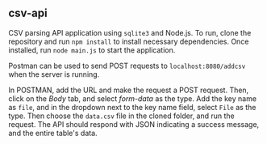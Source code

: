 ## csv-api

CSV parsing API application using `sqlite3` and Node.js. To run, clone the repository and run `npm install` to install necessary dependencies. Once installed, run `node main.js` to start the application. 


Postman can be used to send POST requests to `localhost:8080/addcsv` when the server is running. 

In POSTMAN, add the URL and make the request a POST request. Then, click on the *Body* tab, and select *form-data* as the type. Add the key name as `file`, and in the dropdown next to the key name field, select `File` as the type. 
Then choose the `data.csv` file in the cloned folder, and run the request. The API should respond with JSON indicating a success message, and the entire table's data.

